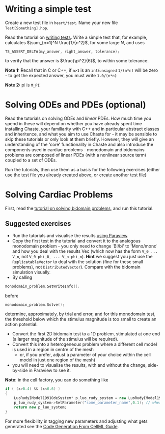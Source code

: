 # Writing a simple test

Create a new test file in `heart/test`. Name your new file `Test[Something].hpp`.

Read the tutorial on [writing tests](https://chaste.github.io/docs/user-tutorials/writingtests/). 
Write a simple test that, for example, calculates $\sum_{n=1}^N \frac{1}{n^2}$, for some large $N$, and uses

```
TS_ASSERT_DELTA(my_answer, right_answer, tolerance);
```
to verify that the answer is $\frac{\pi^2}{6}$, to within some tolerance. 

**Note 1:** Recall that in C or C++, if `n>1` is an `int`/`unsigned` `1/(n*n)` will be zero - to get the expected answer, you must write `1.0/(n*n)`

**Note 2:** pi is `M_PI`

# Solving ODEs and PDEs (optional)

Read the tutorials on solving ODEs and *linear* PDEs. How much time you spend in these will depend on whether you have already spent time installing Chaste, your familiarity with C++ and in particular abstract classes and inheritence, and what you aim to use Chaste for - it may be sensible to skip these tutorials or only look at them briefly. However, they will give an understanding of the 'core' functionality in Chaste and also introduce the components used in cardiac problems - monodomain and bidomains problems are composed of linear PDEs (with a nonlinear source term) coupled to a set of ODEs.

Run the tutorials, then use them as a basis for the following exercises (either use the test file you already created above, or create another test file)

# Solving Cardiac Problems

First, read the [tutorial on solving bidomain problems](https://chaste.github.io/docs/user-tutorials/runningbidomainsimulations/), and run this tutorial.

## Suggested exercises

* Run the tutorials and visualise the results [using Paraview](https://chaste.github.io/docs/user-guides/visualisation-guides/paraview-for-cardiac/).
* Copy the first test in the tutorial and convert it to the analogous monodomain problem - you only need to change 'Bi/bi' to 'Mono/mono' and how you deal with the results Vec
  (which now has the form `V_0 ... V_n`, not `V_0 phi_0_ ... V_n phi_n`). 
**Hint** we suggest you just use the `ReplicatableVector` to deal with the solution (fine for these small problems), not `DistributedVector`). 
Compare with the bidomain simulation visually.
* By calling 
```cpp
monodomain_problem.SetWriteInfo();
```
 before 
```cpp
monodomain_problem.Solve();
```
determine, approximately, by trial and error, and for this monodomain test, the threshold below which the stimulus magnitude is too small to create an action potential. 

* Convert the first 2D bidomain test to a 1D problem, stimulated at one end (a larger magnitude of the stimulus will be required).
* Convert this into a heterogeneous problem where a different cell model is used in a region in centre of the mesh
  * or, if you prefer, adjust a parameter of your choice within the cell model in just one region of the mesh)
* you will need to visualise the results, with and without the change, side-by-side in Paraview to see it. 

**Note:** in the cell factory, you can do something like

```cpp
if ( (x>0.4) && (x<0.6) )
{
    LuoRudyIModel1991OdeSystem* p_luo_rudy_system = new LuoRudyIModel1991OdeSystem(mpSolver, mpZeroStimulus);
    p_luo_rudy_system->SetParameter("some_parameter_name",0.1); // where the parameter names can be seen by looking in the auto-generated model .hpp files.
    return new p_luo_system;
}
```

For more flexibility in tagging new parameters and adjusting what gets generated see the 
[Code Generation From CellML Guide](https://chaste.github.io/docs/user-guides/code-generation-from-cellml/).
